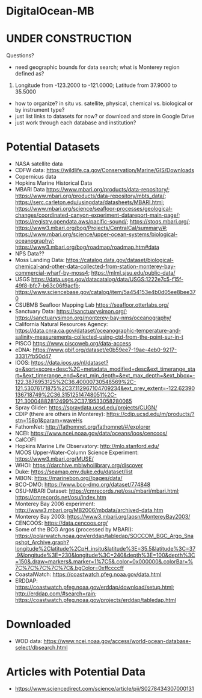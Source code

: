 # DigitalOcean-MB

# UNDER CONSTRUCTION



Questions?
- need geographic bounds for data search; what is Monterey region defined as?
1. Longitude from -123.2000 to -121.0000; Latitude from 37.9000 to 35.5000

- how to organize? in situ vs. satellite, physical, chemical vs. biological or by instrument type? 
- just list links to datasets for now? or download and store in Google Drive
- just work through each database and institution?

# Potential Datasets

* NASA satellite data
* CDFW data: https://wildlife.ca.gov/Conservation/Marine/GIS/Downloads
* Copernicus data
* Hopkins Marine Historical Data
* MBARI Data https://www.mbari.org/products/data-repository/; https://www.mbari.org/products/data-repository/mbts_data/; https://serc.carleton.edu/usingdata/datasheets/MBARI.html; https://www.mbari.org/science/seafloor-processes/geological-changes/coordinated-canyon-experiment-datareport-main-page/; https://registry.opendata.aws/pacific-sound/; https://stoqs.mbari.org/; https://www3.mbari.org/bog/Projects/CentralCal/summary/#; https://www.mbari.org/science/upper-ocean-systems/biological-oceanography/; https://www3.mbari.org/bog/roadmap/roadmap.htm#data
* NPS Data??
* Moss Landing Data: https://catalog.data.gov/dataset/biological-chemical-and-other-data-collected-from-station-monterey-bay-commercial-wharf-by-moss4; https://mlml.sjsu.edu/public-data/
* USGS https://data.usgs.gov/datacatalog/data/USGS:1222e7c5-f15f-49f8-bfc7-b63c06f9acfb; https://www.sciencebase.gov/catalog/item/5a454153e4b0d05ee8bee370
* CSUBMB Seafloor Mapping Lab https://seafloor.otterlabs.org/
* Sanctuary Data: https://sanctuarysimon.org/; https://sanctuarysimon.org/monterey-bay-nms/oceanography/
* California Natural Resources Agency: https://data.cnra.ca.gov/dataset/oceanographic-temperature-and-salinity-measurements-collected-using-ctd-from-the-point-sur-in-t
* PISCO https://www.piscoweb.org/data-access
* eDNA: https://www.gbif.org/dataset/e0b59ee7-19ae-4eb0-9217-33317fb50d47
* IOOS: https://data.ioos.us/nl/dataset?q=&sort=score+desc%2C+metadata_modified+desc&ext_timerange_start=&ext_timerange_end=&ext_min_depth=&ext_max_depth=&ext_bbox=-122.3876953125%2C36.40000730548569%2C-121.53076171875%2C37.112967104709234&ext_prev_extent=-122.62390136718749%2C36.31512514748051%2C-121.30004882812499%2C37.19533058280065
* Spray Glider: https://spraydata.ucsd.edu/projects/CUGN/
* CDIP (there are others in Monterey): https://cdip.ucsd.edu/m/products/?stn=158p1&param=waveHs
* FathomNet: http://fathomnet.org/fathomnet/#/explorer
* NCEI: https://www.ncei.noaa.gov/data/oceans/ioos/cencoos/
* CalCOFI
* Hopkins Marine Life Observatory: http://mlo.stanford.edu/
* MOOS Upper-Water-Column Science Experiment: https://www3.mbari.org/MUSE/
* WHOI: https://darchive.mblwhoilibrary.org/discover
* Duke: https://seamap.env.duke.edu/dataset/list
* MBON: https://marinebon.org//pages/data/
* BCO-DMO: https://www.bco-dmo.org/dataset/774848
* OSU-MBARI Dataset: https://cmrecords.net/osu/mbari/mbari.html; https://cmrecords.net/osu/index.htm
* Monterey Bay 2006 experiment: http://www3.mbari.org/MB2006/mbdata/archived-data.htm
* Monterey Bay 2003: https://www3.mbari.org/aosn/MontereyBay2003/
* CENCOOS: https://data.cencoos.org/
* Some of the BCG Argos (processed by MBARI): https://polarwatch.noaa.gov/erddap/tabledap/SOCCOM_BGC_Argo_Snapshot_Archive.graph?longitude%2Clatitude%2CpH_insitu&latitude%3E=35.5&latitude%3C=37.9&longitude%3E=230&longitude%3C=240&depth%3E=100&depth%3C=150&.draw=markers&.marker=1%7C5&.color=0x000000&.colorBar=%7C%7C%7C%7C%7C&.bgColor=0xffccccff
* CoastalWatch: https://coastwatch.pfeg.noaa.gov/data.html
* ERDDAP: https://coastwatch.pfeg.noaa.gov/erddap/download/setup.html; http://erddap.com/#search=rain; https://coastwatch.pfeg.noaa.gov/projects/erddap/tabledap.html

# Downloaded
* WOD data: https://www.ncei.noaa.gov/access/world-ocean-database-select/dbsearch.html

# Articles with Potential Data
* https://www.sciencedirect.com/science/article/pii/S0278434307000131
